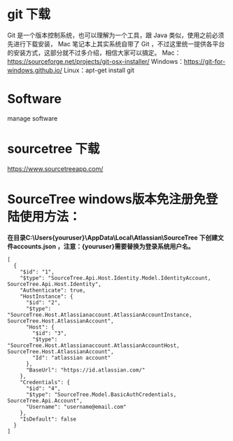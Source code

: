 # git 下载
Git 是一个版本控制系统，也可以理解为一个工具，跟 Java 类似，使用之前必须先进行下载安装， Mac 笔记本上其实系统自带了 Git ，不过这里统一提供各平台的安装方式，这部分就不过多介绍，相信大家可以搞定。
Mac：https://sourceforge.net/projects/git-osx-installer/
Windows：https://git-for-windows.github.io/
Linux：apt-get install git


# Software
manage software


# sourcetree 下载
https://www.sourcetreeapp.com/

# SourceTree windows版本免注册免登陆使用方法：
**在目录C:\Users\{youruser}\AppData\Local\Atlassian\SourceTree 下创建文件accounts.json ，注意：{youruser}需要替换为登录系统用户名。**
```
[
  {
    "$id": "1",
    "$type": "SourceTree.Api.Host.Identity.Model.IdentityAccount, SourceTree.Api.Host.Identity",
    "Authenticate": true,
    "HostInstance": {
      "$id": "2",
      "$type": "SourceTree.Host.Atlassianaccount.AtlassianAccountInstance, SourceTree.Host.AtlassianAccount",
      "Host": {
        "$id": "3",
        "$type": "SourceTree.Host.Atlassianaccount.AtlassianAccountHost, SourceTree.Host.AtlassianAccount",
        "Id": "atlassian account"
      },
      "BaseUrl": "https://id.atlassian.com/"
    },
    "Credentials": {
      "$id": "4",
      "$type": "SourceTree.Model.BasicAuthCredentials, SourceTree.Api.Account",
      "Username": "username@email.com"
    },
    "IsDefault": false
  }
]
```

